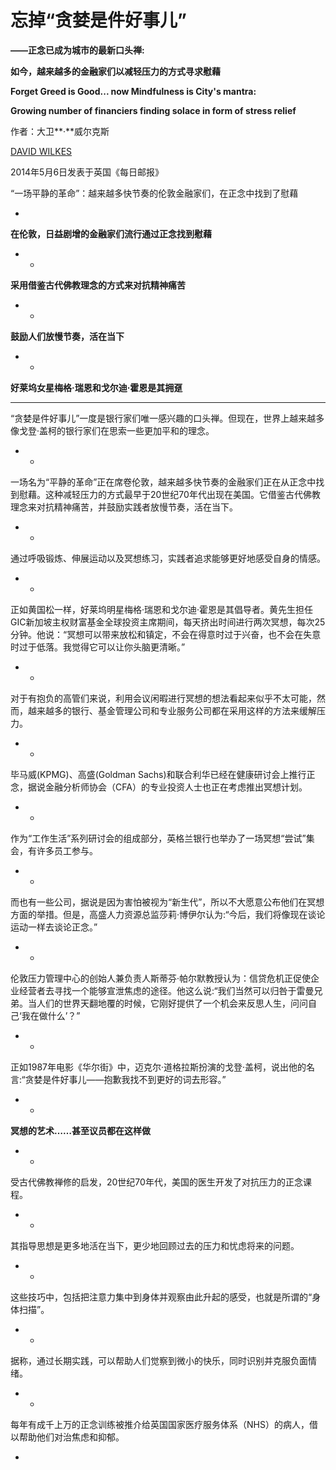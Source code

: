 # 忘掉“贪婪是件好事儿”

**——正念已成为城市的最新口头禅:**

**如今，越来越多的金融家们以减轻压力的方式寻求慰藉**

**Forget Greed is Good... now Mindfulness is City's mantra:**

**Growing number of financiers finding solace in form of stress relief**

作者：大卫**·**威尔克斯

[DAVID WILKES](http://www.dailymail.co.uk/home/search.html?s=&authornamef=David+Wilkes)

2014年5月6日发表于英国《每日邮报》

“一场平静的革命”：越来越多快节奏的伦敦金融家们，在正念中找到了慰藉

* 
**在伦敦，日益剧增的金融家们流行通过正念找到慰藉**

* * 
**采用借鉴古代佛教理念的方式来对抗精神痛苦**

* * 
**鼓励人们放慢节奏，活在当下**

* * 
**好莱坞女星梅格·瑞恩和戈尔迪·霍恩是其拥趸**

* * * 
“贪婪是件好事儿”一度是银行家们唯一感兴趣的口头禅。但现在，世界上越来越多像戈登·盖柯的银行家们在思索一些更加平和的理念。

* * 
一场名为“平静的革命”正在席卷伦敦，越来越多快节奏的金融家们正在从正念中找到慰藉。这种减轻压力的方式最早于20世纪70年代出现在美国。它借鉴古代佛教理念来对抗精神痛苦，并鼓励实践者放慢节奏，活在当下。

* * 
通过呼吸锻炼、伸展运动以及冥想练习，实践者追求能够更好地感受自身的情感。

* * 
正如黄国松一样，好莱坞明星梅格·瑞恩和戈尔迪·霍恩是其倡导者。黄先生担任GIC新加坡主权财富基金全球投资主席期间，每天挤出时间进行两次冥想，每次25分钟。他说：“冥想可以带来放松和镇定，不会在得意时过于兴奋，也不会在失意时过于低落。我觉得它可以让你头脑更清晰。”

* * 
对于有抱负的高管们来说，利用会议闲暇进行冥想的想法看起来似乎不太可能，然而，越来越多的银行、基金管理公司和专业服务公司都在采用这样的方法来缓解压力。

* * 
毕马威\(KPMG\)、高盛\(Goldman Sachs\)和联合利华已经在健康研讨会上推行正念，据说金融分析师协会（CFA）的专业投资人士也正在考虑推出冥想计划。

* * 
作为“工作生活”系列研讨会的组成部分，英格兰银行也举办了一场冥想“尝试”集会，有许多员工参与。

* * 
而也有一些公司，据说是因为害怕被视为“新生代”，所以不大愿意公布他们在冥想方面的举措。但是，高盛人力资源总监莎莉·博伊尔认为:“今后，我们将像现在谈论运动一样去谈论正念。”

* * 
伦敦压力管理中心的创始人兼负责人斯蒂芬·帕尔默教授认为：信贷危机正促使企业经营者去寻找一个能够宣泄焦虑的途径。他这么说:“我们当然可以归咎于雷曼兄弟。当人们的世界天翻地覆的时候，它刚好提供了一个机会来反思人生，问问自己‘我在做什么’？”

* * 
正如1987年电影《华尔街》中，迈克尔·道格拉斯扮演的戈登·盖柯，说出他的名言:“贪婪是件好事儿——抱歉我找不到更好的词去形容。”

* * 
**冥想的艺术……甚至议员都在这样做**

* * 
受古代佛教禅修的启发，20世纪70年代，美国的医生开发了对抗压力的正念课程。

* * 
其指导思想是更多地活在当下，更少地回顾过去的压力和忧虑将来的问题。

* * 
这些技巧中，包括把注意力集中到身体并观察由此升起的感受，也就是所谓的“身体扫描”。

* * 
据称，通过长期实践，可以帮助人们觉察到微小的快乐，同时识别并克服负面情绪。

* * 
每年有成千上万的正念训练被推介给英国国家医疗服务体系（NHS）的病人，借以帮助他们对治焦虑和抑郁。

* 
